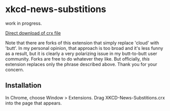 xkcd-news-substitions
=============

work in progress. 

[Direct download of crx file](//github.com/colllin/xkcd-news-substitions/blob/master/XKCD-News-Substitions.crx?raw=true)

Note that there are forks of this extension that simply replace 'cloud' with 'butt'.
In my personal opinion, that approach is too broad and it's less funny as a result, but it is clearly a very
polarizing issue in my butt-to-butt user community.  Forks are free to do whatever they like.  But officially, _this_
extension replaces only the phrase described above. Thank you for your concern.

Installation
------------

In Chrome, choose Window > Extensions.  Drag XKCD-News-Substitions.crx into the page that appears.
